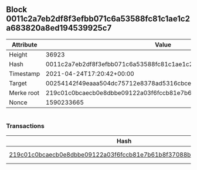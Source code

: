 ## Block 0011c2a7eb2df8f3efbb071c6a53588fc81c1ae1c2a683820a8ed194539925c7

Attribute | Value
--- | ---
Height | 36923
Hash | 0011c2a7eb2df8f3efbb071c6a53588fc81c1ae1c2a683820a8ed194539925c7
Timestamp | 2021-04-24T17:20:42+00:00
Target | 00254142f49eaaa504dc75712e8378ad5316cbcead634704b3734b6271167cc4
Merke root | 219c01c0bcaecb0e8dbbe09122a03f6fccb81e7b61b8f37088b78514ab10593e
Nonce | 1590233665

```

```

### Transactions

Hash | Amount
--- | ---
[219c01c0bcaecb0e8dbbe09122a03f6fccb81e7b61b8f37088b78514ab10593e](219c01c0bcaecb0e8dbbe09122a03f6fccb81e7b61b8f37088b78514ab10593e.md) | 10.00000000 SKEPTI 
